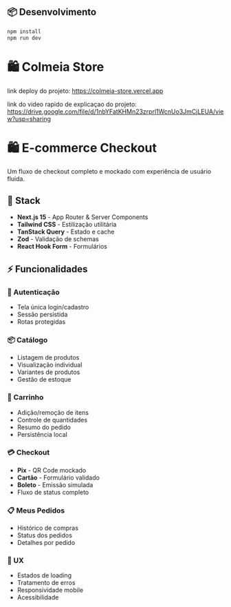 ## 📦 Desenvolvimento

```bash
npm install
npm run dev
```

# 🛍️ Colmeia Store

link deploy do projeto: https://colmeia-store.vercel.app

link do video rapido de explicaçao do projeto: https://drive.google.com/file/d/1nbYFatKHMn23zrprl1WcnUo3JmCjLEUA/view?usp=sharing

# 🛍️ E-commerce Checkout

Um fluxo de checkout completo e mockado com experiência de usuário fluida.

## 🚀 Stack

- **Next.js 15** - App Router & Server Components
- **Tailwind CSS** - Estilização utilitária
- **TanStack Query** - Estado e cache
- **Zod** - Validação de schemas
- **React Hook Form** - Formulários

## ⚡ Funcionalidades

### 🔐 Autenticação

- Tela única login/cadastro
- Sessão persistida
- Rotas protegidas

### 📦 Catálogo

- Listagem de produtos
- Visualização individual
- Variantes de produtos
- Gestão de estoque

### 🛒 Carrinho

- Adição/remoção de itens
- Controle de quantidades
- Resumo do pedido
- Persistência local

### 💳 Checkout

- **Pix** - QR Code mockado
- **Cartão** - Formulário validado
- **Boleto** - Emissão simulada
- Fluxo de status completo

### 📋 Meus Pedidos

- Histórico de compras
- Status dos pedidos
- Detalhes por pedido

### 🎯 UX

- Estados de loading
- Tratamento de erros
- Responsividade mobile
- Acessibilidade
